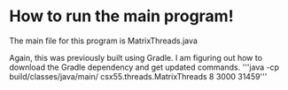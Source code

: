 # How to run the main program!
The main file for this program is MatrixThreads.java

Again, this was previously built using Gradle. I am figuring out how to download the Gradle dependency and get updated commands.
'''java -cp build/classes/java/main/ csx55.threads.MatrixThreads 8 3000 31459'''
